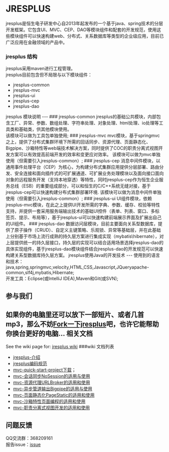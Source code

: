 JRESPLUS
===

jresplus是恒生电子研发中心自2013年起发布的一个基于java、spring技术的分层开发框架。它包含UI、MVC、CEP、DAO等模块组件和配套的开发规范，使用这些模块组件可以快速构建web、分布式、关系数据库等类型的企业级应用，目前已广泛应用在金融领域的产品中。<br>

### jresplus 结构
jresplus采用maven进行工程管理。<br/>
jresplus目前包含但不局限与以下模块组件：<br/>
<ul>
<li>jresplus-common</li>
<li>jresplus-mvc</li>
<li>jresplus-ui</li>
<li>jresplus-cep</li>
<li>jresplus-dao</li>
</ul>
jresplus  模块说明
---
### jresplus-common
jresplus的基础公共模块，内部包含工厂、异常、参数、数组处理、字符串处理、对象处理、html处理、io处理等工具类和基础类，供其他模块使用。<br/>
该模块可以做为工具包单独使用;
### jresplus-mvc
mvc模块，基于springmvc之上，提供了分布式集群环境下所需的回话同步、资源代理、页面静态化、Bigpipe、沙箱特性等web端技术解决方案，同时提供了COC的职责分离式视图开发方案可以有效提高前端开发的效率和变更应对效率。
该模块可以做为mvc单独使用（但需要引入jresplus-common）;
### jresplus-cep
消息中间件模块，以通用事件处理平台（CEP）为核心，为构建分布式集群应用提供分层部署、路由分发、安全连接和面向插件式的可扩展通道、可扩展业务处理模块以及面向接口面向对象的远程服务开发（支持本地穿透）等特性，同时jresplus-cep作为恒生企业服务总线（ESB）的重要组成部分，可以和恒生的C/C++系统无缝对接，基于jresplus-cep可以快速构建分布式集群部署环境.
该模块可以做为消息中间件单独使用（但需要引入jresplus-common）;
### jresplus-ui
UI组件模块，依赖jresplus-mvc模块，在此之上提供UI开发所需的字典、参数、缓存、校验等特性支持，并提供一套采用服务端输出技术的基础UI控件（表单、列表、窗口、多标签页、提示、布局等），基于jresplus-ui可以快速构建前端展示界面及扩展出自己的UI组件。
### jresplus-dao
数据访问层模块，目前主要面向关系型数据库，提供了原子操作（CRUD）、自定义主键策略、乐观锁、异常等基础层，并在此基础上分别基于市场上流行成熟的持久层方案进行集成实现（mybatis\hibernate），对上层提供统一的持久层接口，持久层的实现可以结合适用场景选择jresplus-dao的具体实现组件，基于jresplus-dao模块组件结合jresplus-dao的开发规范可以快速构建关系型数据库持久层方案。
jresplus使用Java的开发技术
---
使用到的语言和技术：java,spring,springmvc,velocity,HTML,CSS,Javascript,JQueryapache-common,slf4j,mybatis,Hibernate;<br/>
开发工具：Eclipse(或IntelliJ IDEA),Maven和Git(或SVN);<br/>

参与我们
---
如果你的电脑里还可以放下一部短片、或者几首mp3，那么不妨[Fork一下jresplus](https://github.com/hundsun/jresplus/fork)吧，也许它能帮助你换台更好的电脑...
相关文档
---
See the wiki page for: [jresplus wiki](https://github.com/hundsun/jresplus/wiki)
###wiki 文档列表
* [jresplus-介绍](https://github.com/hundsun/jresplus/wiki/Home)
* [jresplus编码规范](https://github.com/hundsun/jresplus/wiki/jresplus编码规范)
* [mvc-quick-start-project下载](https://github.com/hundsun/jresplus/tree/master/quick-start/quick_start_mvc.zip)；
* [mvc-会话同步NoSession的适用与使用](https://github.com/hundsun/jresplus/wiki/NoSession的适用和使用)
* [mvc-资源代理URLBroker的适用和使用](https://github.com/hundsun/jresplus/wiki/URLBroker的适用和使用)
* [mvc-异步管道输出Bigpipe的适用与使用](https://github.com/hundsun/jresplus/wiki/Bigpipe的适用和使用)
* [mvc-页面静态化PageStatic的适用和使用](https://github.com/hundsun/jresplus/wiki/PageStatic的适用和使用)
* [mvc-沙箱特性页面编程的适用和使用](https://github.com/hundsun/jresplus/wiki/沙箱特性的适用和使用)
* [mvc-职责分离式视图开发的适用和使用](https://github.com/hundsun/jresplus/wiki/COC视图开发的适用和使用)

问题反馈
---
QQ交流群：368209161<br/>
报告issue：[issue](https://github.com/hundsun/jresplus/issues)
